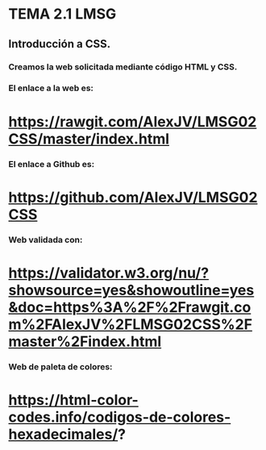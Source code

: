 # TEMA 2.1 LMSG

## Introducción a CSS.

### Creamos la web solicitada mediante código HTML y CSS.

### El enlace a la web es:

# https://rawgit.com/AlexJV/LMSG02CSS/master/index.html

### El enlace a Github es: 

# https://github.com/AlexJV/LMSG02CSS

### Web validada con:

# https://validator.w3.org/nu/?showsource=yes&showoutline=yes&doc=https%3A%2F%2Frawgit.com%2FAlexJV%2FLMSG02CSS%2Fmaster%2Findex.html

### Web de paleta de colores:

# https://html-color-codes.info/codigos-de-colores-hexadecimales/?




